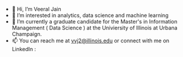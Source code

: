 - 👋 Hi, I’m Veeral Jain
- 👀 I’m interested in analytics, data science and machine learning
- 🌱 I’m currently a graduate candidate for the Master's in Information Management ( Data Science ) at the Univiersity of Illinois at Urbana Champaign.
- 📫 You can reach me at vvj2@illinois.edu or connect with me on LinkedIn : 

<!---
reev277/reev277 is a ✨ special ✨ repository because its `README.md` (this file) appears on your GitHub profile.
You can click the Preview link to take a look at your changes.
--->
